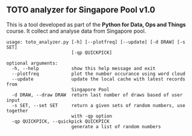 ## TOTO analyzer for Singapore Pool v1.0
This is a tool developed as part of the **Python for Data, Ops and Things** course.
It collect and analyse data from Singapore pool.

```
usage: toto_analyzer.py [-h] [--plotfreq] [--update] [-d DRAW] [-s SET]
                        [-qp QUICKPICK]

optional arguments:
  -h, --help            show this help message and exit
  --plotfreq            plot the number occurance using word cloud
  --update              update the local cache with latest records from
                        Singapore Pool
  -d DRAW, --draw DRAW  return last number of draws based of user input
  -s SET, --set SET     return a given sets of random numbers, use together
                        with -qp option
  -qp QUICKPICK, --quickpick QUICKPICK
                        generate a list of random numbers
```
